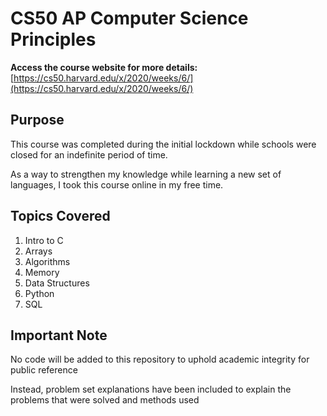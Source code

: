 # CS50 AP Computer Science Principles

**Access the course website for more details:**
[https://cs50.harvard.edu/x/2020/weeks/6/](https://cs50.harvard.edu/x/2020/weeks/6/)

## Purpose
This course was completed during the initial lockdown while schools were closed for an indefinite period of time.

As a way to strengthen my knowledge while learning a new set of languages, I took this course online in my free time.


## Topics Covered
1. Intro to C
2. Arrays
3. Algorithms
4. Memory
5. Data Structures
6. Python
7. SQL


## Important Note
No code will be added to this repository to uphold academic integrity for public reference

Instead, problem set explanations have been included to explain the problems that were solved and methods used
